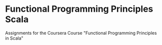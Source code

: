 # Functional Programming Principles Scala
Assignments for the Coursera Course "Functional Programming Principles in Scala"
